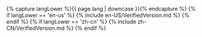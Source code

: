 {% capture langLower %}{{ page.lang | downcase }}{% endcapture %}
{% if langLower == 'en-us' %}
   {% include en-US/VerifiedVersion.md %}
{% endif %}
{% if langLower == 'zh-cn' %}
   {% include zh-CN/VerifiedVersion.md %}
{% endif %}